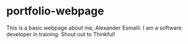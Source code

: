 # portfolio-webpage
This is a basic webpage about me, Alexander Esmaili.
I am a software developer in training.
Shout out to Thinkful!
